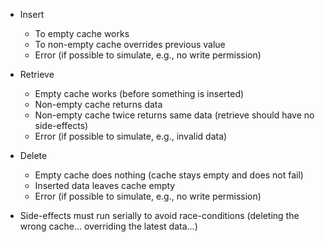 - Insert
    - To empty cache works
    - To non-empty cache overrides previous value
    - Error (if possible to simulate, e.g., no write permission)

- Retrieve
    - Empty cache works (before something is inserted)
    - Non-empty cache returns data
    - Non-empty cache twice returns same data (retrieve should have no side-effects)
    - Error (if possible to simulate, e.g., invalid data)

- Delete
    - Empty cache does nothing (cache stays empty and does not fail)
    - Inserted data leaves cache empty
    - Error (if possible to simulate, e.g., no write permission)

- Side-effects must run serially to avoid race-conditions (deleting the wrong cache... overriding the latest data...)